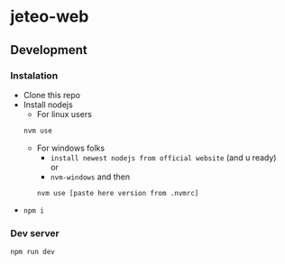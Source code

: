 # jeteo-web
## Development

### Instalation

* Clone this repo
* Install nodejs
  * For linux users
  ```bash
  nvm use
  ```
  * For windows folks<br/>
    * `install newest nodejs from official website` (and u ready) 
    <br/>or
    *  `nvm-windows` and then
    ```batch
    nvm use [paste here version from .nvmrc] 
    ```
* `npm i`

### Dev server
```bash
npm run dev
```